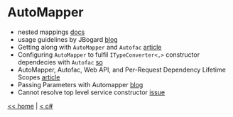# AutoMapper

- nested mappings [docs](https://docs.automapper.org/en/stable/Nested-mappings.html?highlight=inline%20map)
- usage guidelines by JBogard [blog](https://jimmybogard.com/automapper-usage-guidelines/)
- Getting along with `AutoMapper` and `Autofac` [article](https://kevsoft.net/2015/09/14/getting-along-with-automapper-and-autofac.html)
- Configuring `AutoMapper` to fulfil `ITypeConverter<,>` constructor dependecies with `Autofac`
[so](https://stackoverflow.com/questions/40293597/configuring-automapper-to-fulfil-itypeconverter-constructor-dependecies-with)
- AutoMapper, Autofac, Web API, and Per-Request Dependency Lifetime Scopes [article](https://www.paraesthesia.com/archive/2014/03/25/automapper-autofac-web-api-and-per-request-dependency-lifetime-scopes.aspx/)
- Passing Parameters with Automapper [blog](http://codebuckets.com/2016/09/24/passing-parameters-with-automapper/)
- Cannot resolve top level service constructor [issue](https://github.com/AutoMapper/AutoMapper/issues/1310)

[<< home](../../README.md) | [< c#](../csdotnet.md)
